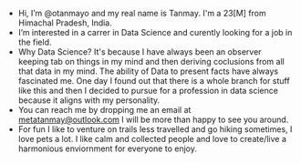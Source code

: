 - Hi, I’m @otanmayo and my real name is Tanmay. I'm a 23[M] from Himachal Pradesh, India.
- I’m interested in a carrer in Data Science and curently looking for a job in the field.
- Why Data Science? It's because I have always been an observer keeping tab on things in my mind and then deriving coclusions from all that data in my mind. The ability of Data to present facts have always fascinated me. One day I found out that there is a whole branch for stuff like this and then I decided to pursue for a profession in data science because it aligns with my personality.
- You can reach me by dropping me an email at metatanmay@outlook.com I will be more than happy to see you around.
- For fun I like to venture on trails less travelled and go hiking sometimes, I love pets a lot. I like calm and collected people and love to create/live a harmonious enviornment for everyone to enjoy.
